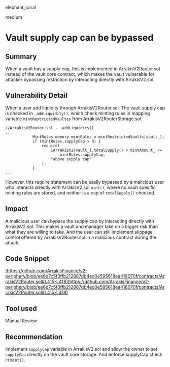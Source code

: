 elephant_coral

medium

# Vault supply cap can be bypassed

## Summary
When a vault has a supply cap, this is implemented in ArrakisV2Router.sol instead of the vault core contract, which makes the vault vulnerable for attacker bypassing restriction by interacting directly with ArrakisV2.sol.
## Vulnerability Detail
When a user add liquidity through ArrakisV2Router.sol. The vault supply cap is checked in `_addLiquidity()`, which check minting rules in mapping variable `mintRestrictedVaultes` from ArrakisV2RouterStorage.sol.
```solidity
//ArrakisV2Router.sol - _addLiquidity()
...
            MintRules memory mintRules = mintRestrictedVaults[vault_];
            if (mintRules.supplyCap > 0) {
                require(
                    IArrakisV2(vault_).totalSupply() + mintAmount_ <=
                        mintRules.supplyCap,
                    "above supply cap"
                );
            }
...
```
However, this require statement can be easily bypassed by a malicious user who interacts directly with ArrakisV2.sol `mint()`, where no vault specific minting rules are stored, and neither is a cap of `totalSupply()` checked.

## Impact
A malicious user can bypass the supply cap by interacting directly with ArrakisV2.sol. This makes a vault and manager take on a bigger risk than what they are willing to take. And the user can still implement slippage control offered by ArrakisV2Router.sol in a malicious contract during the attack.
## Code Snippet
[https://github.com/ArrakisFinance/v2-periphery/blob/ee6d7c5f3ffb212887db4ec0e595618ea418070f/contracts/ArrakisV2Router.sol#L415-L418](https://github.com/ArrakisFinance/v2-periphery/blob/ee6d7c5f3ffb212887db4ec0e595618ea418070f/contracts/ArrakisV2Router.sol#L415-L418)
## Tool used

Manual Review

## Recommendation
Implement `supplyCap` variable in ArrakisV2.sol and allow the owner to set `supplyCap` directly on the vault core storage. And enforce supplyCap check in `mint()`.